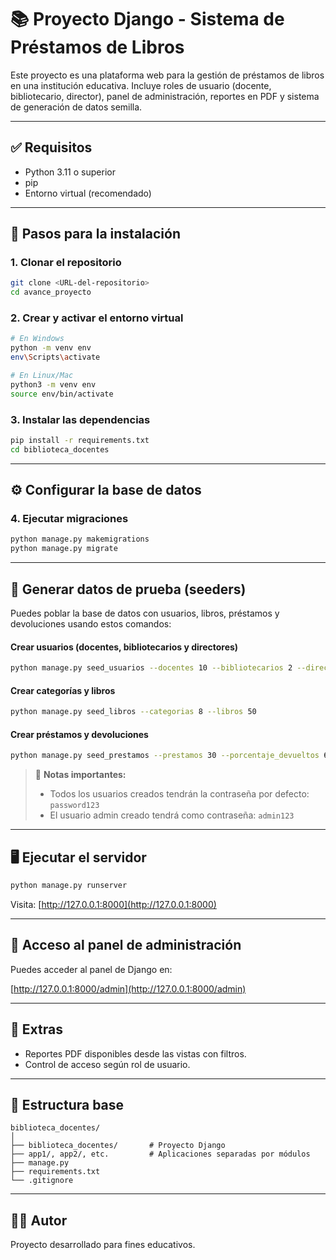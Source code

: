 # 📚 Proyecto Django - Sistema de Préstamos de Libros

Este proyecto es una plataforma web para la gestión de préstamos de libros en una institución educativa. Incluye roles de usuario (docente, bibliotecario, director), panel de administración, reportes en PDF y sistema de generación de datos semilla.

---

## ✅ Requisitos

- Python 3.11 o superior
- pip
- Entorno virtual (recomendado)

---

## 🚀 Pasos para la instalación

### 1. Clonar el repositorio

```bash
git clone <URL-del-repositorio>
cd avance_proyecto
```

### 2. Crear y activar el entorno virtual

```bash
# En Windows
python -m venv env
env\Scripts\activate

# En Linux/Mac
python3 -m venv env
source env/bin/activate
```

### 3. Instalar las dependencias

```bash
pip install -r requirements.txt
cd biblioteca_docentes
```

---

## ⚙️ Configurar la base de datos

### 4. Ejecutar migraciones

```bash
python manage.py makemigrations
python manage.py migrate
```

---

## 🌱 Generar datos de prueba (seeders)

Puedes poblar la base de datos con usuarios, libros, préstamos y devoluciones usando estos comandos:

#### Crear usuarios (docentes, bibliotecarios y directores)
```bash
python manage.py seed_usuarios --docentes 10 --bibliotecarios 2 --directores 1
```

#### Crear categorías y libros
```bash
python manage.py seed_libros --categorias 8 --libros 50
```

#### Crear préstamos y devoluciones
```bash
python manage.py seed_prestamos --prestamos 30 --porcentaje_devueltos 60 --porcentaje_retrasados 20
```

> 🔐 **Notas importantes:**
> - Todos los usuarios creados tendrán la contraseña por defecto: `password123`
> - El usuario admin creado tendrá como contraseña: `admin123`

---

## 🖥️ Ejecutar el servidor

```bash
python manage.py runserver
```

Visita: [http://127.0.0.1:8000](http://127.0.0.1:8000)

---

## 🔐 Acceso al panel de administración

Puedes acceder al panel de Django en:

[http://127.0.0.1:8000/admin](http://127.0.0.1:8000/admin)

---

## 🧪 Extras

- Reportes PDF disponibles desde las vistas con filtros.
- Control de acceso según rol de usuario.

---

## 📁 Estructura base

```
biblioteca_docentes/
│
├── biblioteca_docentes/       # Proyecto Django
├── app1/, app2/, etc.         # Aplicaciones separadas por módulos
├── manage.py
├── requirements.txt
└── .gitignore
```

---

## 🧑‍💻 Autor

Proyecto desarrollado para fines educativos.
